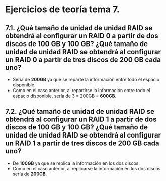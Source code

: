 # Ejercicios de teoría tema 7.

## 7.1. ¿Qué tamaño de unidad de unidad RAID se obtendrá al configurar un RAID 0 a partir de dos discos de 100 GB y 100 GB? ¿Qué tamaño de unidad de unidad RAID se obtendrá al configurar un RAID 0 a partir de tres discos de 200 GB cada uno?
+ Sería de **200GB** ya que se reparte la información entre todo el espacio disponible.
+ Como en el caso anterior, al repartirse la información entre todo el espacio disponible, sería de 3 * 200GB = **600GB**.

## 7.2. ¿Qué tamaño de unidad de unidad RAID se obtendrá al configurar un RAID 1 a partir de dos discos de 100 GB y 100 GB? ¿Qué tamaño de unidad de unidad RAID se obtendrá al configurar un RAID 1 a partir de tres discos de 200 GB cada uno?
+ De **100GB** ya que se replica la información en los dos discos.
+ Como en el caso anterior, al replicarse la información en los dos discos sería de **200GB**.